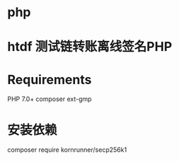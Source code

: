 # php

# htdf 测试链转账离线签名PHP

# Requirements
PHP 7.0+
composer
ext-gmp

# 安装依赖
composer require kornrunner/secp256k1

